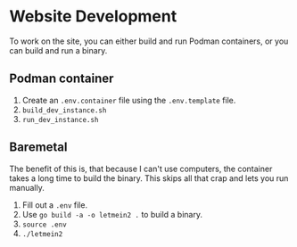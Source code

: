 # Website Development
To work on the site, you can either build and run Podman containers, or you can build and run a binary.

## Podman container
1. Create an `.env.container` file using the `.env.template` file.
2. `build_dev_instance.sh`
3. `run_dev_instance.sh`

## Baremetal
The benefit of this is, that because I can't use computers, the container takes a long time to build the binary. This skips all that crap and lets you run manually.

1. Fill out a `.env` file.
2. Use `go build -a -o letmein2 .` to build a binary.
3. `source .env`
4. `./letmein2`

